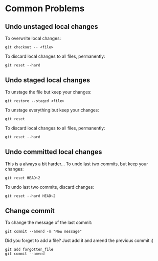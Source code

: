 # Common Problems

## Undo unstaged local changes

To overwrite local changes:  

```shell
git checkout -- <file>
```

To discard local changes to all files, permanently:

```shell
git reset --hard
```

## Undo staged local changes

To unstage the file but keep your changes:

```shell
git restore --staged <file>
```

To unstage everything but keep your changes:

```shell
git reset
```

To discard local changes to all files, permanently:

```shell
git reset --hard
```

## Undo committed local changes

This is a always a bit harder...
To undo last two commits, but keep your changes:

```shell
git reset HEAD~2       
```

To undo last two commits, discard changes:

```shell
git reset --hard HEAD~2 
```

## Change commit

To change the message of the last commit:

```shell
git commit --amend -m "New message"
```

Did you forget to add a file? Just add it and amend the previous commit :)

```shell
git add forgotten_file
git commit --amend
```
